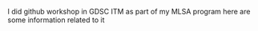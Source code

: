 I did github workshop in GDSC ITM as part of my MLSA program here are some information related to it

